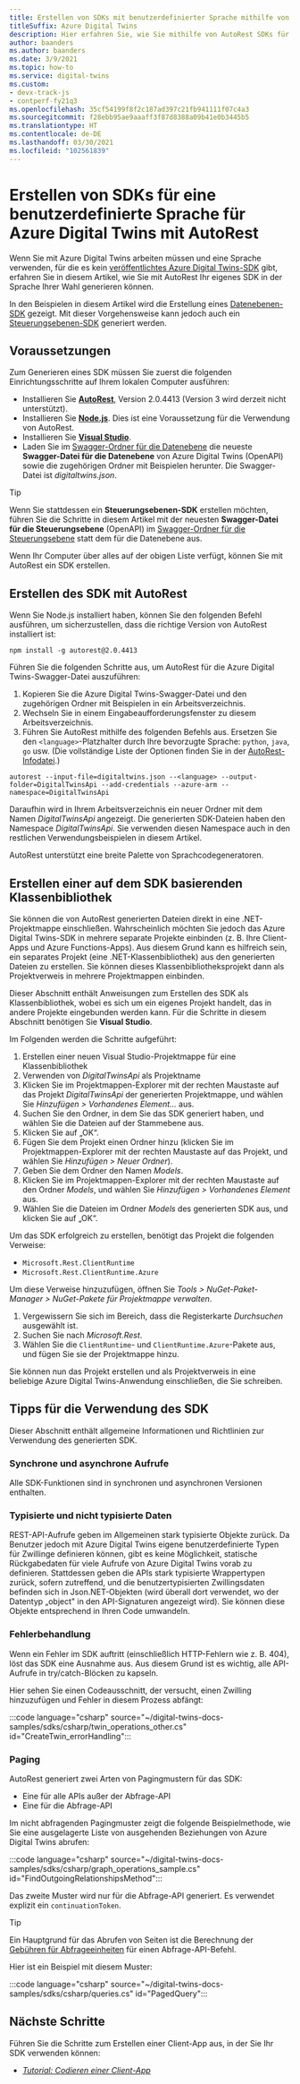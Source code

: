 ```yaml
---
title: Erstellen von SDKs mit benutzerdefinierter Sprache mithilfe von AutoRest
titleSuffix: Azure Digital Twins
description: Hier erfahren Sie, wie Sie mithilfe von AutoRest SDKs für eine benutzerdefinierte Sprache generieren, um Code für Azure Digital Twins in anderen Sprachen zu schreiben, für die bisher keine SDKs veröffentlicht wurden.
author: baanders
ms.author: baanders
ms.date: 3/9/2021
ms.topic: how-to
ms.service: digital-twins
ms.custom:
- devx-track-js
- contperf-fy21q3
ms.openlocfilehash: 35cf54199f8f2c187ad397c21fb941111f07c4a3
ms.sourcegitcommit: f28ebb95ae9aaaff3f87d8388a09b41e0b3445b5
ms.translationtype: HT
ms.contentlocale: de-DE
ms.lasthandoff: 03/30/2021
ms.locfileid: "102561839"
---
```

# <a name="create-custom-language-sdks-for-azure-digital-twins-using-autorest"></a>Erstellen von SDKs für eine benutzerdefinierte Sprache für Azure Digital Twins mit AutoRest

Wenn Sie mit Azure Digital Twins arbeiten müssen und eine Sprache verwenden, für die es kein [veröffentlichtes Azure Digital Twins-SDK](how-to-use-apis-sdks.md) gibt, erfahren Sie in diesem Artikel, wie Sie mit AutoRest Ihr eigenes SDK in der Sprache Ihrer Wahl generieren können. 

In den Beispielen in diesem Artikel wird die Erstellung eines [Datenebenen-SDK](how-to-use-apis-sdks.md#overview-data-plane-apis) gezeigt. Mit dieser Vorgehensweise kann jedoch auch ein [Steuerungsebenen-SDK](how-to-use-apis-sdks.md#overview-control-plane-apis) generiert werden.

## <a name="prerequisites"></a>Voraussetzungen

Zum Generieren eines SDK müssen Sie zuerst die folgenden Einrichtungsschritte auf Ihrem lokalen Computer ausführen:
* Installieren Sie [**AutoRest**](https://github.com/Azure/autorest), Version 2.0.4413 (Version 3 wird derzeit nicht unterstützt).
* Installieren Sie [**Node.js**](https://nodejs.org). Dies ist eine Voraussetzung für die Verwendung von AutoRest.
* Installieren Sie [**Visual Studio**](https://visualstudio.microsoft.com/downloads/).
* Laden Sie im [Swagger-Ordner für die Datenebene](https://github.com/Azure/azure-rest-api-specs/tree/master/specification/digitaltwins/data-plane/Microsoft.DigitalTwins) die neueste **Swagger-Datei für die Datenebene** von Azure Digital Twins (OpenAPI) sowie die zugehörigen Ordner mit Beispielen herunter. Die Swagger-Datei ist *digitaltwins.json*.

>[!TIP]
> Wenn Sie stattdessen ein **Steuerungsebenen-SDK** erstellen möchten, führen Sie die Schritte in diesem Artikel mit der neuesten **Swagger-Datei für die Steuerungsebene** (OpenAPI) im [Swagger-Ordner für die Steuerungsebene](https://github.com/Azure/azure-rest-api-specs/tree/master/specification/digitaltwins/resource-manager/Microsoft.DigitalTwins/) statt dem für die Datenebene aus.

Wenn Ihr Computer über alles auf der obigen Liste verfügt, können Sie mit AutoRest ein SDK erstellen.

## <a name="create-the-sdk-using-autorest"></a>Erstellen des SDK mit AutoRest 

Wenn Sie Node.js installiert haben, können Sie den folgenden Befehl ausführen, um sicherzustellen, dass die richtige Version von AutoRest installiert ist:
```cmd/sh
npm install -g autorest@2.0.4413
```

Führen Sie die folgenden Schritte aus, um AutoRest für die Azure Digital Twins-Swagger-Datei auszuführen:
1. Kopieren Sie die Azure Digital Twins-Swagger-Datei und den zugehörigen Ordner mit Beispielen in ein Arbeitsverzeichnis.
2. Wechseln Sie in einem Eingabeaufforderungsfenster zu diesem Arbeitsverzeichnis.
3. Führen Sie AutoRest mithilfe des folgenden Befehls aus. Ersetzen Sie den `<language>`-Platzhalter durch Ihre bevorzugte Sprache: `python`, `java`, `go` usw. (Die vollständige Liste der Optionen finden Sie in der [AutoRest-Infodatei](https://github.com/Azure/autorest).)

```cmd/sh
autorest --input-file=digitaltwins.json --<language> --output-folder=DigitalTwinsApi --add-credentials --azure-arm --namespace=DigitalTwinsApi
```

Daraufhin wird in Ihrem Arbeitsverzeichnis ein neuer Ordner mit dem Namen *DigitalTwinsApi* angezeigt. Die generierten SDK-Dateien haben den Namespace *DigitalTwinsApi*. Sie verwenden diesen Namespace auch in den restlichen Verwendungsbeispielen in diesem Artikel.

AutoRest unterstützt eine breite Palette von Sprachcodegeneratoren.

## <a name="make-the-sdk-into-a-class-library"></a>Erstellen einer auf dem SDK basierenden Klassenbibliothek

Sie können die von AutoRest generierten Dateien direkt in eine .NET-Projektmappe einschließen. Wahrscheinlich möchten Sie jedoch das Azure Digital Twins-SDK in mehrere separate Projekte einbinden (z. B. Ihre Client-Apps und Azure Functions-Apps). Aus diesem Grund kann es hilfreich sein, ein separates Projekt (eine .NET-Klassenbibliothek) aus den generierten Dateien zu erstellen. Sie können dieses Klassenbibliotheksprojekt dann als Projektverweis in mehrere Projektmappen einbinden.

Dieser Abschnitt enthält Anweisungen zum Erstellen des SDK als Klassenbibliothek, wobei es sich um ein eigenes Projekt handelt, das in andere Projekte eingebunden werden kann. Für die Schritte in diesem Abschnitt benötigen Sie **Visual Studio**.

Im Folgenden werden die Schritte aufgeführt:

1. Erstellen einer neuen Visual Studio-Projektmappe für eine Klassenbibliothek
2. Verwenden von *DigitalTwinsApi* als Projektname
3. Klicken Sie im Projektmappen-Explorer mit der rechten Maustaste auf das Projekt *DigitalTwinsApi* der generierten Projektmappe, und wählen Sie *Hinzufügen > Vorhandenes Element...* aus.
4. Suchen Sie den Ordner, in dem Sie das SDK generiert haben, und wählen Sie die Dateien auf der Stammebene aus.
5. Klicken Sie auf „OK“.
6. Fügen Sie dem Projekt einen Ordner hinzu (klicken Sie im Projektmappen-Explorer mit der rechten Maustaste auf das Projekt, und wählen Sie *Hinzufügen > Neuer Ordner*).
7. Geben Sie dem Ordner den Namen *Models*.
8. Klicken Sie im Projektmappen-Explorer mit der rechten Maustaste auf den Ordner *Models*, und wählen Sie *Hinzufügen > Vorhandenes Element* aus.
9. Wählen Sie die Dateien im Ordner *Models* des generierten SDK aus, und klicken Sie auf „OK“.

Um das SDK erfolgreich zu erstellen, benötigt das Projekt die folgenden Verweise:
* `Microsoft.Rest.ClientRuntime`
* `Microsoft.Rest.ClientRuntime.Azure`

Um diese Verweise hinzuzufügen, öffnen Sie *Tools > NuGet-Paket-Manager > NuGet-Pakete für Projektmappe verwalten*.

1. Vergewissern Sie sich im Bereich, dass die Registerkarte *Durchsuchen* ausgewählt ist.
2. Suchen Sie nach *Microsoft.Rest*.
3. Wählen Sie die `ClientRuntime`- und `ClientRuntime.Azure`-Pakete aus, und fügen Sie sie der Projektmappe hinzu.

Sie können nun das Projekt erstellen und als Projektverweis in eine beliebige Azure Digital Twins-Anwendung einschließen, die Sie schreiben.

## <a name="tips-for-using-the-sdk"></a>Tipps für die Verwendung des SDK

Dieser Abschnitt enthält allgemeine Informationen und Richtlinien zur Verwendung des generierten SDK.

### <a name="synchronous-and-asynchronous-calls"></a>Synchrone und asynchrone Aufrufe

Alle SDK-Funktionen sind in synchronen und asynchronen Versionen enthalten.

### <a name="typed-and-untyped-data"></a>Typisierte und nicht typisierte Daten

REST-API-Aufrufe geben im Allgemeinen stark typisierte Objekte zurück. Da Benutzer jedoch mit Azure Digital Twins eigene benutzerdefinierte Typen für Zwillinge definieren können, gibt es keine Möglichkeit, statische Rückgabedaten für viele Aufrufe von Azure Digital Twins vorab zu definieren. Stattdessen geben die APIs stark typisierte Wrappertypen zurück, sofern zutreffend, und die benutzertypisierten Zwillingsdaten befinden sich in Json.NET-Objekten (wird überall dort verwendet, wo der Datentyp „object" in den API-Signaturen angezeigt wird). Sie können diese Objekte entsprechend in Ihren Code umwandeln.

### <a name="error-handling"></a>Fehlerbehandlung

Wenn ein Fehler im SDK auftritt (einschließlich HTTP-Fehlern wie z. B. 404), löst das SDK eine Ausnahme aus. Aus diesem Grund ist es wichtig, alle API-Aufrufe in try/catch-Blöcken zu kapseln.

Hier sehen Sie einen Codeausschnitt, der versucht, einen Zwilling hinzuzufügen und Fehler in diesem Prozess abfängt:

:::code language="csharp" source="~/digital-twins-docs-samples/sdks/csharp/twin_operations_other.cs" id="CreateTwin_errorHandling":::

### <a name="paging"></a>Paging

AutoRest generiert zwei Arten von Pagingmustern für das SDK:
* Eine für alle APIs außer der Abfrage-API
* Eine für die Abfrage-API

Im nicht abfragenden Pagingmuster zeigt die folgende Beispielmethode, wie Sie eine ausgelagerte Liste von ausgehenden Beziehungen von Azure Digital Twins abrufen:

:::code language="csharp" source="~/digital-twins-docs-samples/sdks/csharp/graph_operations_sample.cs" id="FindOutgoingRelationshipsMethod":::

Das zweite Muster wird nur für die Abfrage-API generiert. Es verwendet explizit ein `continuationToken`.

>[!TIP]
> Ein Hauptgrund für das Abrufen von Seiten ist die Berechnung der [Gebühren für Abfrageeinheiten](concepts-query-units.md) für einen Abfrage-API-Befehl.

Hier ist ein Beispiel mit diesem Muster:

:::code language="csharp" source="~/digital-twins-docs-samples/sdks/csharp/queries.cs" id="PagedQuery":::

## <a name="next-steps"></a>Nächste Schritte

Führen Sie die Schritte zum Erstellen einer Client-App aus, in der Sie Ihr SDK verwenden können:
* [*Tutorial: Codieren einer Client-App*](tutorial-code.md)
